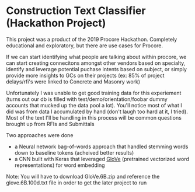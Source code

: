 # Construction Text Classifier (Hackathon Project)

This project was a product of the 2019 Procore Hackathon. Completely educational and exploratory, but there are use cases for Procore.

If we can start identifying what people are talking about within procore, we can start creating connecitons amongst other vendors based on specialty, identify and leverage potential puchase intents based on subject, or simply provide more insights to GCs on their projects (ex: 85% of project delays/rfi's were linked to Concrete and Masonry work)

Unfortunately I was unable to get good training data for this experiement (turns out our db is filled with test/demo/orientation/foobar dummy accounts that mucked up the data pool a lot). You'll notice most of what I did was from data I accumulated by hand (don't laugh too hard at it, I tried). Most of the text I'll be handling in this process will be common questions brought up from RFIs and Submittals

Two approaches were done
- a Neural network bag-of-words approach that handled stemming words down to baseline tokens (acheived better results)
- a CNN built with Keras that leveraged [GloVe](https://nlp.stanford.edu/projects/glove/) (pretrained vectorized word representations) for word embedding

Note: You will have to download GloVe.6B.zip and reference the glove.6B.100d.txt file in order to get the later project to run
